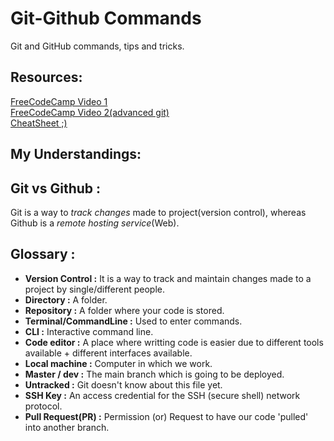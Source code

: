 # **Git-Github Commands**
Git and GitHub commands, tips and tricks.

**Resources:**
----------

[FreeCodeCamp Video 1](https://youtu.be/RGOj5yH7evk)  
[FreeCodeCamp Video 2(advanced git)](https://youtu.be/qsTthZi23VE)  
[CheatSheet ;)](https://education.github.com/git-cheat-sheet-education.pdf)

**My Understandings:**
----------------------

## Git vs Github :

Git is a way to *track changes* made to project(version control), whereas Github is a *remote hosting service*(Web).

## Glossary :

* **Version Control :** It is a way to track and maintain changes made to a project by single/different people.
* **Directory :**  A folder.
* **Repository :** A folder where your code is stored.
* **Terminal/CommandLine :** Used to enter commands.
* **CLI :** Interactive command line.
* **Code editor :** A place where writting code is easier due to different tools available + different interfaces available.
* **Local machine :** Computer in which we work.
* **Master / dev :** The main branch which is going to be deployed.
* **Untracked :** Git doesn't know about this file yet.
* **SSH Key :** An access credential for the SSH (secure shell) network protocol.
* **Pull Request(PR) :**  Permission (or) Request to have our code 'pulled' into another branch.


